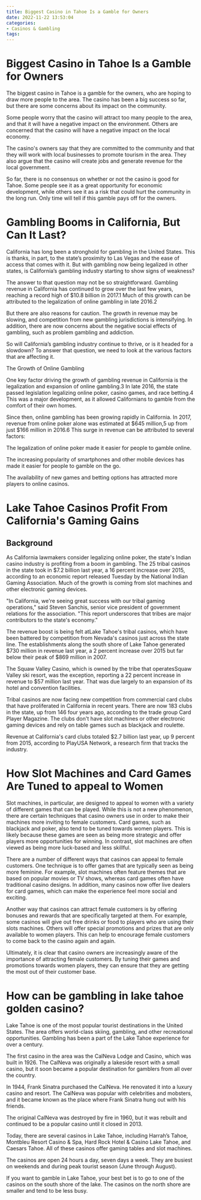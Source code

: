 ```yaml
---
title: Biggest Casino in Tahoe Is a Gamble for Owners
date: 2022-11-22 13:53:04
categories:
- Casinos & Gambling
tags:
---
```



#  Biggest Casino in Tahoe Is a Gamble for Owners

The biggest casino in Tahoe is a gamble for the owners, who are hoping to draw more people to the area. The casino has been a big success so far, but there are some concerns about its impact on the community.

Some people worry that the casino will attract too many people to the area, and that it will have a negative impact on the environment. Others are concerned that the casino will have a negative impact on the local economy.

The casino's owners say that they are committed to the community and that they will work with local businesses to promote tourism in the area. They also argue that the casino will create jobs and generate revenue for the local government.

So far, there is no consensus on whether or not the casino is good for Tahoe. Some people see it as a great opportunity for economic development, while others see it as a risk that could hurt the community in the long run. Only time will tell if this gamble pays off for the owners.

#  Gambling Booms in California, But Can It Last?

California has long been a stronghold for gambling in the United States. This is thanks, in part, to the state’s proximity to Las Vegas and the ease of access that comes with it. But with gambling now being legalized in other states, is California’s gambling industry starting to show signs of weakness?

The answer to that question may not be so straightforward. Gambling revenue in California has continued to grow over the last few years, reaching a record high of $10.8 billion in 2017.1 Much of this growth can be attributed to the legalization of online gambling in late 2016.2

But there are also reasons for caution. The growth in revenue may be slowing, and competition from new gambling jurisdictions is intensifying. In addition, there are now concerns about the negative social effects of gambling, such as problem gambling and addiction.

So will California’s gambling industry continue to thrive, or is it headed for a slowdown? To answer that question, we need to look at the various factors that are affecting it.

The Growth of Online Gambling

One key factor driving the growth of gambling revenue in California is the legalization and expansion of online gambling.3 In late 2016, the state passed legislation legalizing online poker, casino games, and race betting.4 This was a major development, as it allowed Californians to gamble from the comfort of their own homes.

Since then, online gambling has been growing rapidly in California. In 2017, revenue from online poker alone was estimated at $645 million,5 up from just $166 million in 2016.6 This surge in revenue can be attributed to several factors:

The legalization of online poker made it easier for people to gamble online.

The increasing popularity of smartphones and other mobile devices has made it easier for people to gamble on the go.

The availability of new games and betting options has attracted more players to online casinos.

#  Lake Tahoe Casinos Profit From California's Gaming Gains

## Background

As California lawmakers consider legalizing online poker, the state's Indian casino industry is profiting from a boom in gambling. The 25 tribal casinos in the state took in $7.2 billion last year, a 16 percent increase over 2015, according to an economic report released Tuesday by the National Indian Gaming Association. Much of the growth is coming from slot machines and other electronic gaming devices.

"In California, we're seeing great success with our tribal gaming operations," said Steven Sanchis, senior vice president of government relations for the association. "This report underscores that tribes are major contributors to the state's economy."

The revenue boost is being felt atLake Tahoe's tribal casinos, which have been battered by competition from Nevada's casinos just across the state line. The establishments along the south shore of Lake Tahoe generated $730 million in revenue last year, a 2 percent increase over 2015 but far below their peak of $869 million in 2007.

The Squaw Valley Casino, which is owned by the tribe that operatesSquaw Valley ski resort, was the exception, reporting a 22 percent increase in revenue to $57 million last year. That was due largely to an expansion of its hotel and convention facilities.

Tribal casinos are now facing new competition from commercial card clubs that have proliferated in California in recent years. There are now 183 clubs in the state, up from 146 four years ago, according to the trade group Card Player Magazine. The clubs don't have slot machines or other electronic gaming devices and rely on table games such as blackjack and roulette.

Revenue at California's card clubs totaled $2.7 billion last year, up 9 percent from 2015, according to PlayUSA Network, a research firm that tracks the industry.

#  How Slot Machines and Card Games Are Tuned to appeal to Women 
Slot machines, in particular, are designed to appeal to women with a variety of different games that can be played. While this is not a new phenomenon, there are certain techniques that casino owners use in order to make their machines more inviting to female customers. Card games, such as blackjack and poker, also tend to be tuned towards women players. This is likely because these games are seen as being more strategic and offer players more opportunities for winning. In contrast, slot machines are often viewed as being more luck-based and less skillful.

There are a number of different ways that casinos can appeal to female customers. One technique is to offer games that are typically seen as being more feminine. For example, slot machines often feature themes that are based on popular movies or TV shows, whereas card games often have traditional casino designs. In addition, many casinos now offer live dealers for card games, which can make the experience feel more social and exciting.

Another way that casinos can attract female customers is by offering bonuses and rewards that are specifically targeted at them. For example, some casinos will give out free drinks or food to players who are using their slots machines. Others will offer special promotions and prizes that are only available to women players. This can help to encourage female customers to come back to the casino again and again.

Ultimately, it is clear that casino owners are increasingly aware of the importance of attracting female customers. By tuning their games and promotions towards women players, they can ensure that they are getting the most out of their customer base.

#  How can be gambling in lake tahoe golden casino?

Lake Tahoe is one of the most popular tourist destinations in the United States. The area offers world-class skiing, gambling, and other recreational opportunities. Gambling has been a part of the Lake Tahoe experience for over a century.

The first casino in the area was the CalNeva Lodge and Casino, which was built in 1926. The CalNeva was originally a lakeside resort with a small casino, but it soon became a popular destination for gamblers from all over the country.

In 1944, Frank Sinatra purchased the CalNeva. He renovated it into a luxury casino and resort. The CalNeva was popular with celebrities and mobsters, and it became known as the place where Frank Sinatra hung out with his friends.

The original CalNeva was destroyed by fire in 1960, but it was rebuilt and continued to be a popular casino until it closed in 2013.

Today, there are several casinos in Lake Tahoe, including Harrah’s Tahoe, Montbleu Resort Casino & Spa, Hard Rock Hotel & Casino Lake Tahoe, and Caesars Tahoe. All of these casinos offer gaming tables and slot machines.

The casinos are open 24 hours a day, seven days a week. They are busiest on weekends and during peak tourist season (June through August).

If you want to gamble in Lake Tahoe, your best bet is to go to one of the casinos on the south shore of the lake. The casinos on the north shore are smaller and tend to be less busy.